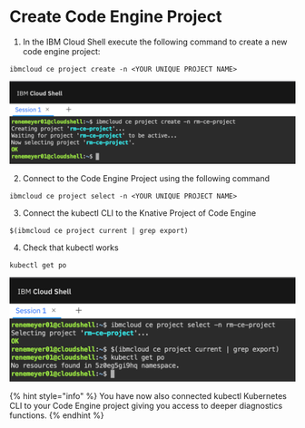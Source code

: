 # Create Code Engine Project

1. In the IBM Cloud Shell execute the following command to create a new code engine project:

```text
ibmcloud ce project create -n <YOUR UNIQUE PROJECT NAME>
```

![](.gitbook/assets/image%20%2821%29.png)

2. Connect to the Code Engine Project using the following command

```text
ibmcloud ce project select -n <YOUR UNIQUE PROJECT NAME>
```

3. Connect the kubectl CLI to the Knative Project of Code Engine

```text
$(ibmcloud ce project current | grep export) 
```

4. Check that kubectl works

```text
kubectl get po
```

![](.gitbook/assets/image%20%2826%29.png)

{% hint style="info" %}
You have now also connected kubectl Kubernetes CLI to your Code Engine project giving you access to deeper diagnostics functions.
{% endhint %}

